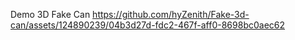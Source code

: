   
Demo 3D Fake Can
https://github.com/hyZenith/Fake-3d-can/assets/124890239/04b3d27d-fdc2-467f-aff0-8698bc0aec62

